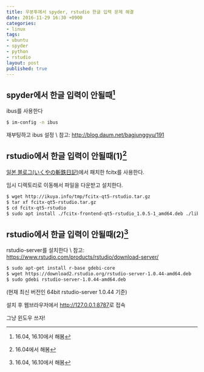 ```yaml
---
title: 우분투에서 spyder, rstudio 한글 입력 문제 해결
date: 2016-11-29 16:30 +0900
categories:
- linux
tags:
- ubuntu
- spyder
- python
- rstudio
layout: post
published: true
---
```


## spyder에서 한글 입력이 안될때[^spyder1]

ibus를 사용한다

```bash
$ im-config -n ibus
```

재부팅하고 ibus 설정 \\
참고: <http://blog.daum.net/bagjunggyu/191>

## rstudio에서 한글 입력이 안될때(1)[^rstudio1]

[일본 블로그(いくやの斬鉄日記)](http://blog.goo.ne.jp/ikunya/e/8508d21055503d0560efc245aa787831)에서 패치한 fcitx를 사용한다.

임시 디렉토리로 이동해서 파일을 다운받고 설치한다.

```bash
$ wget http://ikuya.info/tmp/fcitx-qt5-rstudio.tar.gz
$ tar xf fcitx-qt5-rstudio.tar.gz
$ cd fcitx-qt5-rstudio
$ sudo apt install ./fcitx-frontend-qt5-rstudio_1.0.5-1_amd64.deb ./libfcitx-qt5-1-rstudio_1.0.5-1_amd64.deb
```

## rstudio에서 한글 입력이 안될때(2)[^rstudio2]

rstudio-server를 설치한다 \\
참고: <https://www.rstudio.com/products/rstudio/download-server/>

```bash
$ sudo apt-get install r-base gdebi-core
$ wget https://download2.rstudio.org/rstudio-server-1.0.44-amd64.deb
$ sudo gdebi rstudio-server-1.0.44-amd64.deb
```
(현재 최신 버전인 64bit rstudio-server 1.0.44 기준)

설치 후 웹브라우저에서 <http://127.0.0.1:8787>로 접속

그냥 윈도우 쓰자!


[^spyder1]: 16.04, 16.10에서 해봄 
[^rstudio1]: 16.04에서 해봄
[^rstudio2]: 16.04, 16.10에서 해봄

